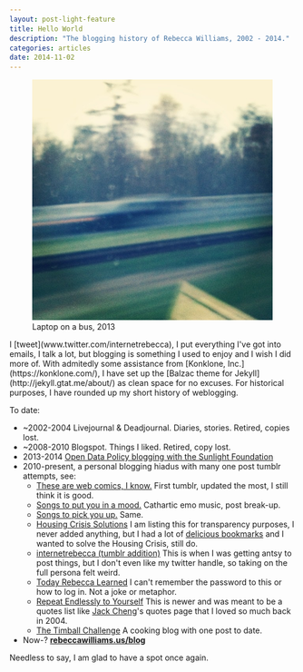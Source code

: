 ```yaml
---
layout: post-light-feature
title: Hello World
description: "The blogging history of Rebecca Williams, 2002 - 2014."
categories: articles
date: 2014-11-02
---
```

<figure>
	<img src="/images/blur.jpg">
	<figcaption>Laptop on a bus, 2013</figcaption>
</figure>
I [tweet](www.twitter.com/internetrebecca), I put everything I've got into emails, I talk a lot, but blogging is something I used to enjoy and I wish I did more of. With admitedly some assistance from [Konklone, Inc.](https://konklone.com/), I have set up the [Balzac theme for Jekyll](http://jekyll.gtat.me/about/) as clean space for no excuses. For historical purposes, I have rounded up my short history of weblogging. 

To date:

* ~2002-2004 Livejournal & Deadjournal. Diaries, stories. Retired, copies lost. 
* ~2008-2010 Blogspot. Things I liked. Retired, copy lost. 
* 2013-2014 [Open Data Policy blogging with the Sunlight Foundation](http://sunlightfoundation.com/blog/author/rwilliams/)
* 2010-present, a personal blogging hiadus with many one post tumblr attempts, see: 
	* [These are web comics, I know.](http://thesearewebcomicsiknow.tumblr.com/) First tumblr, updated the most, I still think it is good. 
	* [Songs to put you in a mood.](http://songstoputyouinamood.tumblr.com/) Cathartic emo music, post break-up. 
	* [Songs to pick you up.](http://songstopickyouup.tumblr.com/) Same. 
	* [Housing Crisis Solutions](http://housingcrisissolutions.tumblr.com/) I am listing this for transparency purposes, I never added anything, but I had a lot of [delicious bookmarks](https://delicious.com/thisisdumbiknow/tag_bundle/PlanningThesis) and I wanted to solve the Housing Crisis, still do. 
	* [internetrebecca (tumblr addition)](http://internetrebecca.tumblr.com/) This is when I was getting antsy to post things, but I don't even like my twitter handle, so taking on the full persona felt weird. 
	* [Today Rebecca Learned](http://todayrebeccalearned.tumblr.com/) I can't remember the password to this or how to log in. Not a joke or metaphor.  
	* [Repeat Endlessly to Yourself](http://repeatendlesslytoyourself.tumblr.com/) This is newer and was meant to be a quotes list like [Jack Cheng](http://jackcheng.com/)'s quotes page that I loved so much back in 2004. 
	* [The Timball Challenge](http://thetimballchallenge.tumblr.com/) A cooking blog with one post to date.
* Now-? **[rebeccawilliams.us/blog](http://rebeccawilliams.us/blog)**

Needless to say, I am glad to have a spot once again.


